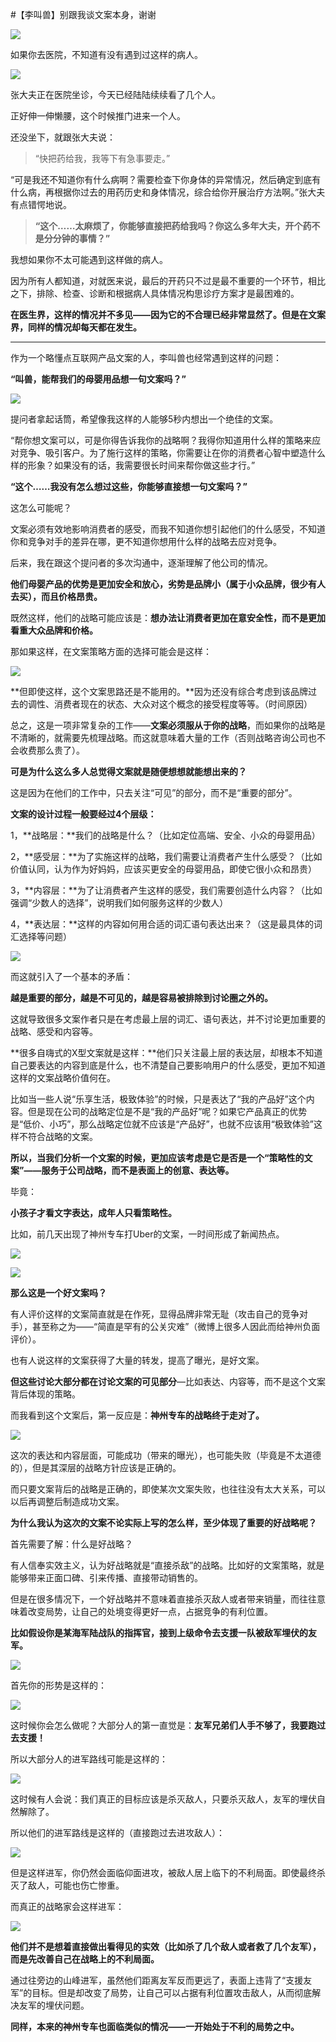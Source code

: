 #【李叫兽】别跟我谈文案本身，谢谢

![](http://mmbiz.qpic.cn/mmbiz/As7mscS0UOB4JFCtaS1h2HJyrrdiadJHtBp1HOLHrDEXgNpjfEN7gFznWXH84H7Xh4vNFCz9P3P9RqJHibLsibuYg/640?wx_fmt=jpeg&tp=webp&wxfrom=5)

如果你去医院，不知道有没有遇到过这样的病人。

![](http://mmbiz.qpic.cn/mmbiz/As7mscS0UOB4JFCtaS1h2HJyrrdiadJHtPVticJbET7ibpsK22vBtW14sAs0IzC14BUUdfOibcpNjXHK6B9BbKqndA/640?wx_fmt=jpeg&tp=webp&wxfrom=5&wx_lazy=1)

张大夫正在医院坐诊，今天已经陆陆续续看了几个人。

正好伸一伸懒腰，这个时候推门进来一个人。

还没坐下，就跟张大夫说：

> “快把药给我，我等下有急事要走。”

“可是我还不知道你有什么病啊？需要检查下你身体的异常情况，然后确定到底有什么病，再根据你过去的用药历史和身体情况，综合给你开展治疗方法啊。”张大夫有点错愕地说。

> **“这个……太麻烦了，你能够直接把药给我吗？你这么多年大夫，开个药不是分分钟的事情？”**

我想如果你不太可能遇到这样做的病人。

因为所有人都知道，对就医来说，最后的开药只不过是最不重要的一个环节，相比之下，排除、检查、诊断和根据病人具体情况构思诊疗方案才是最困难的。

**在医生界，这样的情况并不多见——因为它的不合理已经非常显然了。但是在文案界，同样的情况却每天都在发生。**

- - - - - - - - - - -

作为一个略懂点互联网产品文案的人，李叫兽也经常遇到这样的问题：

**“叫兽，能帮我们的母婴用品想一句文案吗？”**

![](http://mmbiz.qpic.cn/mmbiz/As7mscS0UOB4JFCtaS1h2HJyrrdiadJHtibfibn6wkrUctublCfff7Ez1SENj0tv7gicxZkwPNpibWuQr0x8KyrcaPg/640?wx_fmt=jpeg&tp=webp&wxfrom=5&wx_lazy=1)

提问者拿起话筒，希望像我这样的人能够5秒内想出一个绝佳的文案。

“帮你想文案可以，可是你得告诉我你的战略啊？我得你知道用什么样的策略来应对竞争、吸引客户。为了施行这样的策略，你需要让在你的消费者心智中塑造什么样的形象？如果没有的话，我需要很长时间来帮你做这些才行。”

**“这个……我没有怎么想过这些，你能够直接想一句文案吗？”**

这怎么可能呢？

文案必须有效地影响消费者的感受，而我不知道你想引起他们的什么感受，不知道你和竞争对手的差异在哪，更不知道你想用什么样的战略去应对竞争。

后来，我在跟这个提问者的多次沟通中，逐渐理解了他公司的情况。

**他们母婴产品的优势是更加安全和放心，劣势是品牌小（属于小众品牌，很少有人去买），而且价格昂贵。**

既然这样，他们的战略可能应该是：**想办法让消费者更加在意安全性，而不是更加看重大众品牌和价格。**

那如果这样，在文案策略方面的选择可能会是这样：

![](http://mmbiz.qpic.cn/mmbiz/As7mscS0UOB4JFCtaS1h2HJyrrdiadJHtwjoepq2MYv7Vh3STDia9pyz5TYQ7eXcBEwKjuU2zW6M0WIcv01o42KA/640?wx_fmt=jpeg&tp=webp&wxfrom=5&wx_lazy=1)

**但即使这样，这个文案思路还是不能用的。**因为还没有综合考虑到该品牌过去的调性、消费者现在的状态、大众对这个概念的接受程度等等。（时间原因）

总之，这是一项非常复杂的工作——**文案必须服从于你的战略**，而如果你的战略是不清晰的，就需要先梳理战略。而这就意味着大量的工作（否则战略咨询公司也不会收费那么贵了）。

**可是为什么这么多人总觉得文案就是随便想想就能想出来的？**

这是因为在他们的工作中，只去关注“可见”的部分，而不是“重要的部分”。

**文案的设计过程一般要经过4个层级：**

1，**战略层：**我们的战略是什么？（比如定位高端、安全、小众的母婴用品）

2，**感受层：**为了实施这样的战略，我们需要让消费者产生什么感受？（比如价值认同，认为作为好妈妈，应该买更安全的母婴用品，即使它很小众和昂贵）

3，**内容层：**为了让消费者产生这样的感受，我们需要创造什么内容？（比如强调“少数人的选择”，说明我们如何服务这样的少数人）

4，**表达层：**这样的内容如何用合适的词汇语句表达出来？（这是最具体的词汇选择等问题）

![](http://mmbiz.qpic.cn/mmbiz/As7mscS0UOB4JFCtaS1h2HJyrrdiadJHt0jmXqUDXCIcns4QwSdD7Lib6pExRpwIia1FOUDoO5FNgSwauv7sic5RtA/640?wx_fmt=jpeg&tp=webp&wxfrom=5&wx_lazy=1)

而这就引入了一个基本的矛盾：

**越是重要的部分，越是不可见的，越是容易被排除到讨论圈之外的。**

这就导致很多文案作者只是在考虑最上层的词汇、语句表达，并不讨论更加重要的战略、感受和内容等。

**很多自嗨式的X型文案就是这样：**他们只关注最上层的表达层，却根本不知道自己要表达的内容到底是什么，也不清楚自己要影响用户的什么感受，更加不知道这样的文案战略价值何在。

比如当一些人说“乐享生活，极致体验”的时候，只是表达了“我的产品好”这个内容。但是现在公司的战略定位是不是“我的产品好”呢？如果它产品真正的优势是“低价、小巧”，那么战略定位就不应该是“产品好”，也就不应该用“极致体验”这样不符合战略的文案。

**所以，当我们分析一个文案的时候，更加应该考虑是它是否是一个“策略性的文案”——服务于公司战略，而不是表面上的创意、表达等。**

毕竟：

**小孩子才看文字表达，成年人只看策略性。**

比如，前几天出现了神州专车打Uber的文案，一时间形成了新闻热点。

![](http://mmbiz.qpic.cn/mmbiz/As7mscS0UOB4JFCtaS1h2HJyrrdiadJHtibhIug1rDxh0RDFq4PdTa3CQ61kSTHnWWFc4XjgzLe8b55ibjELg0ib8w/640?wx_fmt=jpeg&tp=webp&wxfrom=5&wx_lazy=1)

![](http://mmbiz.qpic.cn/mmbiz/As7mscS0UOB4JFCtaS1h2HJyrrdiadJHtk1dPzvQ2wpu45raBayeuiaE8jNa42aH0TsAwOSEmfd4BA6ono0EUfUA/640?wx_fmt=jpeg&tp=webp&wxfrom=5&wx_lazy=1)

**那么这是一个好文案吗？**

有人评价这样的文案简直就是在作死，显得品牌非常无耻（攻击自己的竞争对手），甚至称之为——“简直是罕有的公关灾难”（微博上很多人因此而给神州负面评价）。

也有人说这样的文案获得了大量的转发，提高了曝光，是好文案。

**但这些讨论大部分都在讨论文案的可见部分**—比如表达、内容等，而不是这个文案背后体现的策略。

而我看到这个文案后，第一反应是：**神州专车的战略终于走对了。**

![](http://mmbiz.qpic.cn/mmbiz/As7mscS0UOB4JFCtaS1h2HJyrrdiadJHtbp4Io6D6kZCWFx2KUwIKZyThaNP0k9ZoRic69FMQeKQJ2JYFXGoRd3g/640?wx_fmt=jpeg&tp=webp&wxfrom=5&wx_lazy=1)

这次的表达和内容层面，可能成功（带来的曝光），也可能失败（毕竟是不太道德的），但是其深层的战略方针应该是正确的。

而只要文案背后的战略是正确的，即使某次文案失败，也往往没有太大关系，可以以后再调整后制造成功文案。

**为什么我认为这次的文案不论实际上写的怎么样，至少体现了重要的好战略呢？**

首先需要了解：什么是好战略？

有人信奉实效主义，认为好战略就是“直接杀敌”的战略。比如好的文案策略，就是能够带来正面口碑、引来传播、直接带动销售的。

但是在很多情况下，一个好战略并不意味着直接杀灭敌人或者带来销量，而往往意味着改变局势，让自己的处境变得更好一点，占据竞争的有利位置。

**比如假设你是某海军陆战队的指挥官，接到上级命令去支援一队被敌军埋伏的友军。**

![](http://mmbiz.qpic.cn/mmbiz/As7mscS0UOB4JFCtaS1h2HJyrrdiadJHtD09VbBczSNYf1Q3D2Q2cHpicfAmFvfNaniaKJIhZiclYyibsE0RTcXqnxQ/640?wx_fmt=jpeg&tp=webp&wxfrom=5&wx_lazy=1)

首先你的形势是这样的：

![](http://mmbiz.qpic.cn/mmbiz/As7mscS0UOB4JFCtaS1h2HJyrrdiadJHtGYCZsXU7e928McIMI9tpV7EYT0LOMBhRzJuUxmHibV9VIw4CwFWNC3Q/640?wx_fmt=jpeg&tp=webp&wxfrom=5&wx_lazy=1)

这时候你会怎么做呢？大部分人的第一直觉是：**友军兄弟们人手不够了，我要跑过去支援！**

所以大部分人的进军路线可能是这样的：

![](http://mmbiz.qpic.cn/mmbiz/As7mscS0UOB4JFCtaS1h2HJyrrdiadJHtTXCqsrMuSops3c2gUicHPA8TwjNDtw9RE6hDDb1RPgyqAgMjuwiaxGXw/640?wx_fmt=jpeg&tp=webp&wxfrom=5&wx_lazy=1)

这时候有人会说：我们真正的目标应该是杀灭敌人，只要杀灭敌人，友军的埋伏自然解除了。

所以他们的进军路线是这样的（直接跑过去进攻敌人）：

![](http://mmbiz.qpic.cn/mmbiz/As7mscS0UOB4JFCtaS1h2HJyrrdiadJHtXd3Ypg4Xx3BoOczFaGG4biboQoDTgzVjpJ63mfib8kKt5C5tejFoLEhg/640?wx_fmt=jpeg&tp=webp&wxfrom=5&wx_lazy=1)

但是这样进军，你仍然会面临仰面进攻，被敌人居上临下的不利局面。即使最终杀灭了敌人，可能也伤亡惨重。

而真正的战略家会这样进军：

![](http://mmbiz.qpic.cn/mmbiz/As7mscS0UOB4JFCtaS1h2HJyrrdiadJHtdvPu7zxAuxvvUtvkUGLOdhk9Wf1KEsEzicU1JaHBC3wia84BGiaKiaDsGw/640?wx_fmt=jpeg&tp=webp&wxfrom=5&wx_lazy=1)

**他们并不是想着直接做出看得见的实效（比如杀了几个敌人或者救了几个友军），而是先改善自己在战略上的不利局面。**

通过往旁边的山峰进军，虽然他们距离友军反而更远了，表面上违背了“支援友军”的目标。但是却改变了局势，让自己可以占据有利位置攻击敌人，从而彻底解决友军的埋伏问题。

**同样，本来的神州专车也面临类似的情况——一开始处于不利的局势之中。**


